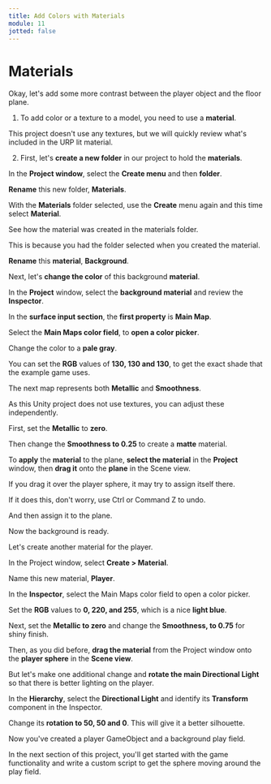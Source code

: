 ```yaml
---
title: Add Colors with Materials
module: 11
jotted: false
---
```


# Materials

Okay, let's add some more contrast between the player object and the floor plane. 

1. To add color or a texture to a model, you need to use a **material**. 

This project doesn't use any textures, but we will quickly review what's included in the URP lit material. 

2. First, let's **create a new folder** in our project to hold the **materials**. 

In the **Project window**, select the **Create menu** and then **folder**. 

**Rename** this new folder, **Materials**. 

With the **Materials** folder selected, use the **Create** menu again and this time select **Material**. 

See how the material was created in the materials folder. 

This is because you had the folder selected when you created the material. 

**Rename** this **material**, **Background**. 

Next, let's **change the color** of this background **material**. 

In the **Project** window, select the **background material** and review the **Inspector**. 

In the **surface input section**, the **first property** is **Main Map**. 

Select the **Main Maps color field**, to **open a color picker**. 

Change the color to a **pale gray**. 

You can set the **RGB** values of **130, 130 and 130**, to get the exact shade that the example game uses. 

The next map represents both **Metallic** and **Smoothness**. 

As this Unity project does not use textures, you can adjust these independently. 

First, set the **Metallic** to **zero**. 

Then change the **Smoothness to 0.25** to create a **matte** material. 

To **apply** the **material** to the plane, **select the material** in the **Project** window, then **drag it** onto the **plane** in the Scene view. 

If you drag it over the player sphere, it may try to assign itself there. 

If it does this, don't worry, use Ctrl or Command Z to undo. 

And then assign it to the plane. 

Now the background is ready. 

Let's create another material for the player. 

In the Project window, select **Create > Material**. 

Name this new material, **Player**. 

In the **Inspector**, select the Main Maps color field to open a color picker. 

Set the **RGB** values to **0, 220, and 255**, which is a nice **light blue**. 

Next, set the **Metallic to zero** and change the **Smoothness, to 0.75** for shiny finish. 

Then, as you did before, **drag the material** from the Project window onto the **player sphere** in the **Scene view**. 

But let's make one additional change and **rotate the main Directional Light** so that there is better lighting on the player. 

In the **Hierarchy**, select the **Directional Light** and identify its **Transform** component in the Inspector. 

Change its **rotation to 50, 50 and 0**. This will give it a better silhouette. 

Now you've created a player GameObject and a background play field. 

In the next section of this project, you'll get started with the game functionality and write a custom script to get the sphere moving around the play field.